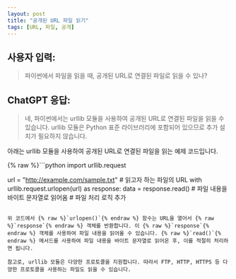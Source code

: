 ```yaml
---
layout: post
title: "공개된 URL 파일 읽기"
tags: [URL, 파일, 공개]
---
```


## 사용자 입력:
> 파이썬에서 파일을 읽을 때, 공개된 URL로 연결된 파일로 읽을 수 있나?

## ChatGPT 응답:
> 네, 파이썬에서는 urllib 모듈을 사용하여 공개된 URL로 연결된 파일을 읽을 수 있습니다. urllib 모듈은 Python 표준 라이브러리에 포함되어 있으므로 추가 설치가 필요하지 않습니다.

아래는 urllib 모듈을 사용하여 공개된 URL로 연결된 파일을 읽는 예제 코드입니다.

{% raw %}```python
import urllib.request

url = "http://example.com/sample.txt"  # 읽고자 하는 파일의 URL
with urllib.request.urlopen(url) as response:
    data = response.read()  # 파일 내용을 바이트 문자열로 읽어옴
    # 파일 처리 로직 추가
```{% endraw %}

위 코드에서 {% raw %}`urlopen()`{% endraw %} 함수는 URL을 열어서 {% raw %}`response`{% endraw %} 객체를 반환합니다. 이 {% raw %}`response`{% endraw %} 객체를 사용하여 파일 내용을 읽어올 수 있습니다. {% raw %}`read()`{% endraw %} 메서드를 사용하여 파일 내용을 바이트 문자열로 읽어온 후, 이를 적절히 처리하면 됩니다. 

참고로, urllib 모듈은 다양한 프로토콜을 지원합니다. 따라서 FTP, HTTP, HTTPS 등 다양한 프로토콜을 사용하는 파일도 읽을 수 있습니다.

